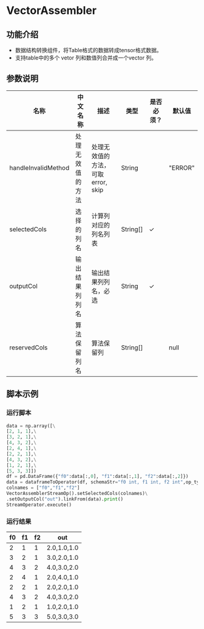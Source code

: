 # VectorAssembler

## 功能介绍
* 数据结构转换组件，将Table格式的数据转成tensor格式数据。
* 支持table中的多个 vetor 列和数值列合并成一个vector 列。

## 参数说明

| 名称 | 中文名称 | 描述 | 类型 | 是否必须？ | 默认值 |
| --- | --- | --- | --- | --- | --- |
| handleInvalidMethod | 处理无效值的方法 | 处理无效值的方法，可取 error, skip | String |  | "ERROR" |
| selectedCols | 选择的列名 | 计算列对应的列名列表 | String[] | ✓ |  |
| outputCol | 输出结果列列名 | 输出结果列列名，必选 | String | ✓ |  |
| reservedCols | 算法保留列名 | 算法保留列 | String[] |  | null |


## 脚本示例
### 运行脚本
``` python
data = np.array([\
[2, 1, 1],\
[3, 2, 1],\
[4, 3, 2],\
[2, 4, 1],\
[2, 2, 1],\
[4, 3, 2],\
[1, 2, 1],\
[5, 3, 3]])
df = pd.DataFrame({"f0":data[:,0], "f1":data[:,1], "f2":data[:,2]})
data = dataframeToOperator(df, schemaStr="f0 int, f1 int, f2 int",op_type="stream")
colnames = ["f0","f1","f2"]
VectorAssemblerStreamOp().setSelectedCols(colnames)\
.setOutputCol("out").linkFrom(data).print()
StreamOperator.execute()
```

### 运行结果
f0 | f1 | f2 | out
---|----|----|----
2|1|1|2.0,1.0,1.0
3|2|1|3.0,2.0,1.0
4|3|2|4.0,3.0,2.0
2|4|1|2.0,4.0,1.0
2|2|1|2.0,2.0,1.0
4|3|2|4.0,3.0,2.0
1|2|1|1.0,2.0,1.0
5|3|3|5.0,3.0,3.0






